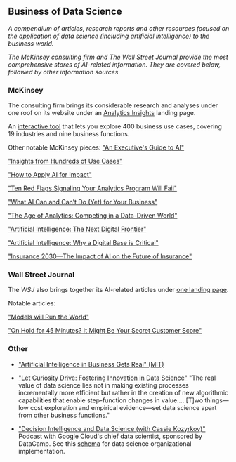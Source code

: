 ## Business of Data Science
_A compendium of articles, research reports and other resources focused on the application of data science (including artificial intelligence) to the business world._

_The McKinsey consulting firm and The Wall Street Journal provide the most comprehensive stores of AI-related information.  They are covered below, followed by other information sources_

### McKinsey
The consulting firm brings its considerable research and analyses under one roof on its website under an [Analytics Insights](https://www.mckinsey.com/business-functions/mckinsey-analytics/our-insights) landing page. 

An [interactive tool](https://www.mckinsey.com/featured-insights/artificial-intelligence/visualizing-the-uses-and-potential-impact-of-ai-and-other-analytics) that lets you explore 400 business use cases, covering 19 industries and nine business functions.

Other notable McKinsey pieces:
["An Executive's Guide to AI"](https://www.mckinsey.com/business-functions/mckinsey-analytics/our-insights/an-executives-guide-to-ai)

["Insights from Hundreds of Use Cases"](https://www.mckinsey.com/~/media/-mckinsey/featured%20insights/artificial%20intelligence/notes%20from%20the%20ai%20frontier%20applications%20and%20value%20of%20deep%20learning/notes-from-the-ai-frontier-insights-from-hundreds-of-use-cases-discussion-paper.ashx)

["How to Apply AI for Impact"](https://www.mckinsey.com/business-functions/mckinsey-analytics/our-insights/crossing-the-frontier-how-to-apply-ai-for-impact)

["Ten Red Flags Signaling Your Analytics Program Will Fail"](https://www.mckinsey.com/business-functions/mckinsey-analytics/our-insights/ten-red-flags-signaling-your-analytics-program-will-fail)

["What AI Can and Can’t Do (Yet) for Your Business"](https://www.mckinsey.com/business-functions/mckinsey-analytics/our-insights/what-ai-can-and-cant-do-yet-for-your-business)

["The Age of Analytics: Competing in a Data-Driven World"](https://www.mckinsey.com/business-functions/mckinsey-analytics/our-insights/the-age-of-analytics-competing-in-a-data-driven-world)

["Artificial Intelligence: The Next Digital Frontier"](https://www.mckinsey.com/mgi/overview/2017-in-review/whats-next-in-digital-and-ai/artificial-intelligence-the-next-digital-frontier)

["Artificial Intelligence: Why a Digital Base is Critical"](https://www.mckinsey.com/business-functions/mckinsey-analytics/our-insights/artificial-intelligence-why-a-digital-base-is-critical)

["Insurance 2030—The Impact of AI on the Future of Insurance"](https://www.mckinsey.com/industries/financial-services/our-insights/insurance-2030-the-impact-of-ai-on-the-future-of-insurance)


### Wall Street Journal
The _WSJ_ also brings together its AI-related articles under [one landing page](https://www.wsj.com/pro/artificial-intelligence).

Notable articles:  

["Models will Run the World"](https://www.wsj.com/articles/models-will-run-the-world-1534716720)

["On Hold for 45 Minutes? It Might Be Your Secret Customer Score"](https://www.wsj.com/articles/on-hold-for-45-minutes-it-might-be-your-secret-customer-score-1541084656)


### Other 
- ["Artificial Intelligence in Business Gets Real" (MIT)](https://sloanreview.mit.edu/projects/artificial-intelligence-in-business-gets-real/)

- ["Let Curiosity Drive: Fostering Innovation in Data Science"](https://multithreaded.stitchfix.com/blog/2019/01/18/fostering-innovation-in-data-science/) "The real value of data science lies not in making existing processes incrementally more efficient but rather in the creation of new algorithmic capabilities that enable step-function changes in value....
[T]wo things—low cost exploration and empirical evidence—set data science apart from other business functions."

- ["Decision Intelligence and Data Science (with Cassie Kozyrkov)"](https://www.datacamp.com/community/podcast/decision-intelligence-data-science)  Podcast with Google Cloud's chief data scientist, sponsored by DataCamp.  See this [schema](https://github.com/robjm16/Business_Applications_Compendium/blob/master/Org_Model_for_DS_Implementation.JPG) for data science organizational implementation. 
